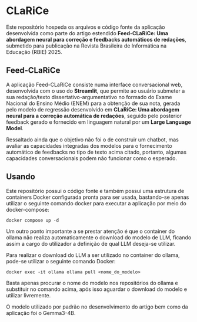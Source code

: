 # CLaRiCe
Este repositório hospeda os arquivos e código fonte da aplicação desenvolvida como parte
do artigo estendido **Feed-CLaRiCe: Uma abordagem neural para correção e feedbacks automáticos de redações**, submetido para publicação na Revista Brasileira de Informática na Educação (RBIE) 2025.

## Feed-CLaRiCe

A aplicação Feed-CLaRiCe consiste numa interface conversacional web, desenvolvida com o uso do **Streamlit**,
que permite ao usuário submeter a sua redação/texto dissertativo-argumentativo no formado do Exame Nacional do Ensino Médio (ENEM)
para a obtenção de sua nota, gerada pelo modelo de regressão desenvolvido em **CLaRiCe: Uma abordagem neural para a correção automática de redações**, seguido pelo posterior
feedback gerado e fornecido em linguagem natural por um **Large Language Model**.

Ressaltado ainda que o objetivo não foi o de construir um chatbot, mas avaliar as capacidades integradas dos modelos para o fornecimento automático
de feedbacks no tipo de texto acima citado, portanto, algumas capacidades conversacionais podem não funcionar como o esperado.

## Usando

Este repositório possui o código fonte e também possui uma estrutura de containers Docker configurada pronta para ser usada,
bastando-se apenas utilizar o seguinte comando docker para executar a aplicação por meio do docker-compose:

```shell
docker compose up -d
```

Um outro ponto importante a se prestar atenção é que o container do ollama não realiza automaticamente o download do modelo de LLM,
ficando assim a cargo do utilizador a definição de qual LLM deseja-se utilizar.

Para realizar o download do LLM a ser utilizado no container do ollama, pode-se utilizar o seguinte comando Docker:

```shell
docker exec -it ollama ollama pull <nome_do_modelo>
```

Basta apenas procurar o nome do modelo nos repositórios do ollama e substituir no comando acima, após isso aguardar o download
do modelo e utilizar livremente.

O modelo utilizado por padrão no desenvolvimento do artigo bem como da aplicação foi o Gemma3-4B.
